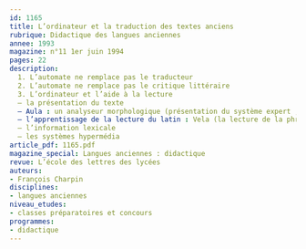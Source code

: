 ```yaml
---
id: 1165
title: L’ordinateur et la traduction des textes anciens
rubrique: Didactique des langues anciennes
annee: 1993
magazine: n°11 1er juin 1994
pages: 22
description: 
  1. L’automate ne remplace pas le traducteur
  2. L’automate ne remplace pas le critique littéraire
  3. L’ordinateur et l’aide à la lecture
  – la présentation du texte
  – Aula : un analyseur morphologique (présentation du système expert ; architecture du système)
  – l’apprentissage de la lecture du latin : Vela (la lecture de la phrase latine ; un programme d’apprentissage de la lecture)
  – l’information lexicale
  – les systèmes hypermédia
article_pdf: 1165.pdf
magazine_special: Langues anciennes : didactique
revue: L’école des lettres des lycées
auteurs:
- François Charpin
disciplines:
- langues anciennes
niveau_etudes:
- classes préparatoires et concours
programmes:
- didactique
---
```

